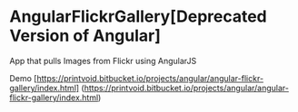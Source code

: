 AngularFlickrGallery[Deprecated Version of Angular]
====================

App that pulls Images from Flickr using AngularJS

Demo [https://printvoid.bitbucket.io/projects/angular/angular-flickr-gallery/index.html] (https://printvoid.bitbucket.io/projects/angular/angular-flickr-gallery/index.html)
